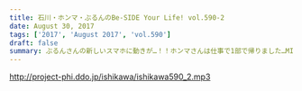 ```yaml
---
title: 石川・ホンマ・ぶるんのBe-SIDE Your Life! vol.590-2
date: August 30, 2017
tags: ['2017', 'August 2017', 'vol.590']
draft: false
summary: ぶるんさんの新しいスマホに動きが…！！ホンマさんは仕事で1部で帰りました…MIURA
---
```


http://project-phi.ddo.jp/ishikawa/ishikawa590_2.mp3

